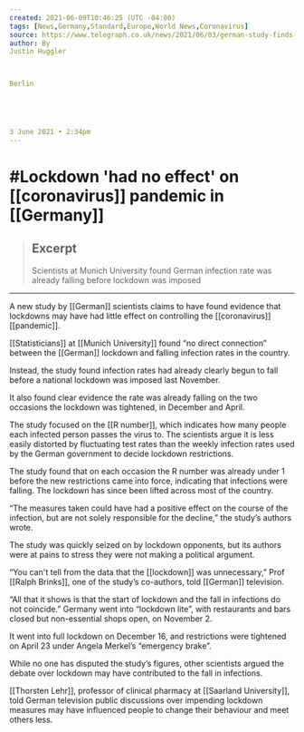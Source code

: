 ```yaml
---
created: 2021-06-09T10:46:25 (UTC -04:00)
tags: [News,Germany,Standard,Europe,World News,Coronavirus]
source: https://www.telegraph.co.uk/news/2021/06/03/german-study-finds-lockdown-had-little-effect-virus-infections/
author: By
Justin Huggler



Berlin





3 June 2021 • 2:34pm
---
```


# #Lockdown 'had no effect' on [[coronavirus]] pandemic in [[Germany]]

> ## Excerpt
> Scientists at Munich University found German infection rate was already falling before lockdown was imposed

---
A new study by [[German]] scientists claims to have found evidence that lockdowns may have had little effect on controlling the [[coronavirus]] [[pandemic]].

[[Statisticians]] at [[Munich University]] found “no direct connection” between the [[German]] lockdown and falling infection rates in the country.

Instead, the study found infection rates had already clearly begun to fall before a national lockdown was imposed last November.

It also found clear evidence the rate was already falling on the two occasions the lockdown was tightened, in December and April.

The study focused on the [[R number]], which indicates how many people each infected person passes the virus to. The scientists argue it is less easily distorted by fluctuating test rates than the weekly infection rates used by the German government to decide lockdown restrictions.  

The study found that on each occasion the R number was already under 1 before the new restrictions came into force, indicating that infections were falling. The lockdown has since been lifted across most of the country.  

“The measures taken could have had a positive effect on the course of the infection, but are not solely responsible for the decline,” the study’s authors wrote.

The study was quickly seized on by lockdown opponents, but its authors were at pains to stress they were not making a political argument.

“You can't tell from the data that the [[lockdown]] was unnecessary,” Prof [[Ralph Brinks]], one of the study’s co-authors, told [[German]] television.

“All that it shows is that the start of lockdown and the fall in infections do not coincide.” Germany went into “lockdown lite”, with restaurants and bars closed but non-essential shops open, on November 2.

It went into full lockdown on December 16, and restrictions were tightened on April 23 under Angela Merkel’s “emergency brake”.

While no one has disputed the study’s figures, other scientists argued the debate over lockdown may have contributed to the fall in infections.

[[Thorsten Lehr]], professor of clinical pharmacy at [[Saarland University]], told German television public discussions over impending lockdown measures may have influenced people to change their behaviour and meet others less.
